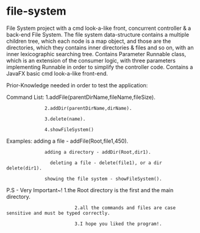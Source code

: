 # file-system

File System project with a cmd look-a-like front, concurrent controller & a back-end File System.
The file system data-structure contains a multiple children tree, which each node is a map object, and those are the directories,
which they contains inner directories & files and so on, with an inner lexicographic searching tree.
Contains Parameter Runnable class, which is an extension of the consumer logic, with three parameters implementing Runnable in order to simplify the controller code.
Contains a JavaFX basic cmd look-a-like front-end.

Prior-Knowledge needed in order to test the application:

  Command List: 
                  1.addFile(parentDirName,fileName,fileSize).
                  
                  2.addDir(parentDirName,dirName).
                  
                  3.delete(name).
                  
                  4.showFileSystem()
                  
  Examples:
                  adding a file - addFile(Root,file1,450).
                  
                  adding a directory - addDir(Root,dir1).
                  
        	        deleting a file - delete(file1), or a dir delete(dir1).
            
                  showing the file system - showFileSystem().

   P.S - Very Important~!
                             1.the Root directory is the first and the main directory.
                             
                             2.all the commands and files are case sensitive and must be typed correctly.
                             
                             3.I hope you liked the program!.
